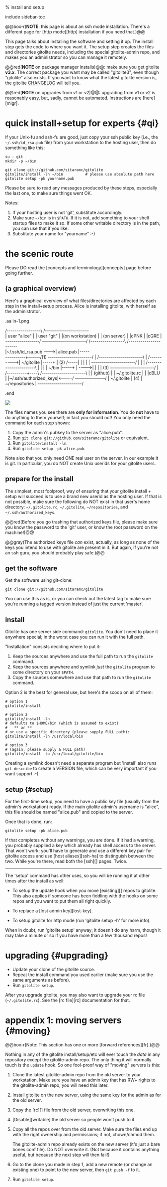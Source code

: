 <!-- options: toc -->

% install and setup

include sidebar-toc

@@box-r(**NOTE**: this page is about an ssh mode installation.  There's a
different page for [http mode][http] installation if you need that.)@@

This page talks about installing the software and setting it up.  The install
step gets the code to where you want it.  The setup step creates the files and
directories gitolite needs, including the special gitolite-admin repo, and
makes you an administrator so you can manage it remotely.

@@red(**NOTE** on package manager installs)@@: make sure you get gitolite
**v3.x**.  The correct package you want may be called "gitolite3", even though
"gitolite" also exists.  If you want to know what the latest gitolite version
is, the gitolite [CHANGELOG][cl] will tell you.

[cl]: https://github.com/sitaramc/gitolite/blob/master/CHANGELOG

@@red(**NOTE** on upgrades from v1 or v2)@@: upgrading from v1 or v2 is
reasonably easy, but, sadly, cannot be automated.  Instructions are
[here][migr].

# quick install+setup for experts {#qi}

If your Unix-fu and ssh-fu are good, just copy your ssh public key (i.e., the
`~/.ssh/id_rsa.pub` file) from your workstation to the hosting user, then do
something like this:

    su - git
    mkdir -p ~/bin

    git clone git://github.com/sitaramc/gitolite
    gitolite/install -ln ~/bin          # please use absolute path here
    gitolite setup -pk yourname.pub

Please be sure to read any messages produced by these steps, especially the
last one, to make sure things went OK.

Notes:

1.  If your hosting user is not 'git', substitute accordingly.
2.  Make sure `~/bin` is in `$PATH`.  If it is not, add something to your
    shell startup files to make it so.  If some other writable directory is in
    the path, you can use that if you like.
3.  Substitute your name for "yourname" :-)

# the scenic route

Please DO read the [concepts and terminology][concepts] page before going
further.

## (a graphical overview)

Here's a graphical overview of what files/directories are affected by each
step in the install+setup process.  Alice is installing gitolite, with herself
as the administrator.

.aa in-1.png

/-----------------\    /----------------------\
|  user "alice"   |    |     user "git"       |
|(on workstation) |    |     (on server)      |
|cPNK             |    |cGRE                  |
\-----------------/    \----------------------/
/-----------------\    /----------------------\
|~/.ssh/id_rsa.pub|--->|      alice.pub       |-----\
\----------+------/(1) \----------------------/     |
                       /----------------------\     |
           /---------->|     ~/gitolite       |-----+
           | (2) /-----|                      |     |
           |     |     \----------------------/     |
           |     |     /----------------------\     |
           |     |     |        ~/bin         |-----+
           |     \---->|                      |     |
           |       (3) \----------------------/     |
/----------+----\      /----------------------\     |
|    (github)   |      |    ~/.gitolite.rc    |     |
|cBLU           |      |~/.ssh/authorized_keys|<----/
\---------------/      |     ~/.gitolite      | (4)
                       |    ~/repositories    |
                       \----------------------/

.end

![](in-1.png)

The files names you see there are **only for information**.  You do **not**
have to do anything to them yourself; in fact you should not!  You only need
the command for each step shown:

1.  Copy the admin's pubkey to the server as "alice.pub".
2.  Run `git clone git://github.com/sitaramc/gitolite` or equivalent.
3.  Run `gitolite/install -ln`.
4.  Run `gitolite setup -pk alice.pub`.

Note also that you only need ONE real user on the server.  In our example it
is git.  In particular, you do NOT create Unix userids for your gitolite
users.

## prepare for the install

The simplest, most foolproof, way of ensuring that your gitolite install +
setup will succeed is to use a brand new userid as the hosting user.  If that
is not possible, make sure the following do NOT exist in that user's home
directory: `~/.gitolite.rc`, `~/.gitolite`, `~/repositories`, and
`~/.ssh/authorized_keys`.

@@red(Before you go trashing that authorized keys file, please make sure you
know the password to the 'git' user, or know the root password on the
machine!)@@

@@gray(The authorized keys file *can* exist, actually, as long as none of the
keys you intend to use with gitolite are present in it.  But again, if you're
not an ssh guru, you should probably play safe.)@@

## get the software

Get the software using git-clone:

    git clone git://github.com/sitaramc/gitolite

You can use this as is, or you can check out the latest tag to make sure
you're running a tagged version instead of just the current 'master'.

## install

Gitolite has one server side command: `gitolite`.  You don't need to place it
anywhere special; in the worst case you can run it with the full path.

"Installation" consists deciding where to put it:

1.  Keep the sources anywhere and use the full path to run the `gitolite`
    command.
2.  Keep the sources anywhere and symlink *just* the `gitolite` program to
    some directory on your `$PATH`.
3.  Copy the sources somewhere and use that path to run the `gitolite`
    command.

Option 2 is the best for general use, but here's the scoop on all of them:

    # option 1
    gitolite/install

    # option 2
    gitolite/install -ln
    # defaults to $HOME/bin (which is assumed to exist)
    #   ** or **
    # or use a specific directory (please supply FULL path):
    gitolite/install -ln /usr/local/bin

    # option 3
    # (again, please supply a FULL path)
    gitolite/install -to /usr/local/gitolite/bin

Creating a symlink doesn't need a separate program but 'install' also runs
`git describe` to create a VERSION file, which can be very important if you
want support :-)

## setup {#setup}

For the first-time setup, you need to have a public key file (usually from
the admin's workstation) ready.  If the main gitolite admin's username is
"alice", this file should be named "alice.pub" and copied to the server.

Once that is done, run:

    gitolite setup -pk alice.pub

If that completes without any warnings, you are done.  If it had a warning,
you probably supplied a key which already has shell access to the server.
That won't work; you'll have to generate and use a different key pair for
gitolite access and use [host aliases][ssh-ha] to distinguish between the two.
While you're there, read both the [ssh][] pages.  Twice.

----

The 'setup' command has other uses, so you will be running it at other times
after the install as well:

  * To setup the update hook when you move [existing][] repos to gitolite.
    This also applies if someone has been fiddling with the hooks on some
    repos and you want to put them all right quickly.

  * To replace a [lost admin key][lost-key].

  * To setup gitolite for http mode (run 'gitolite setup -h' for more info).

When in doubt, run 'gitolite setup' anyway; it doesn't do any harm, though it
may take a minute or so if you have more than a few thousand repos!

# upgrading {#upgrading}

  * Update your clone of the gitolite source.
  * Repeat the install command you used earlier (make sure you use the same
    arguments as before).
  * Run `gitolite setup`.

After you upgrade gitolite, you may also want to upgrade your rc file
(`~/.gitolite.rc`).  See the [rc file][rc] documentation for that.

# appendix 1: moving servers {#moving}

<!-- XXX TODO: maybe a nice picture? -->

@@box-r(Note: This section has one or more [forward references][fr].)@@

Nothing in any of the gitolite install/setup/etc will ever touch the *data* in
any repository except the gitolite-admin repo.  The only thing it will
normally touch is the `update` hook.  So one fool-proof way of "moving"
servers is this:

1.  Clone the latest gitolite-admin repo from the old server to your
    workstation.  Make sure you have an admin key that has RW+ rights to the
    gitolite-admin repo; you will need this later.

2.  Install gitolite on the new server, using the same key for the admin as
    for the old server.

3.  Copy the [rc][] file from the old server, overwriting this one.

4.  [Disable][writable] the old server so people won't push to it.

5.  Copy all the repos over from the old server.  Make sure the files end up
    with the right ownership and permissions; if not, chown/chmod them.

    The gitolite-admin repo already exists on the new server (it's just a bare
    bones conf file).  Do NOT overwrite it.  (Not because it contains anything
    useful, but because the next step will then fail!)

6.  Go to the clone you made in step 1, add a new remote (or change an
    existing one) to point to the new server, then `git push -f` to it.

7.  Run `gitolite setup`.
